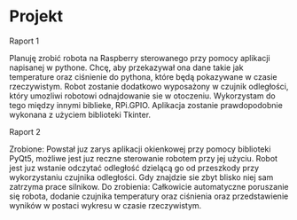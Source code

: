 # Projekt
Raport 1

Planuję zrobić robota na Raspberry sterowanego przy pomocy aplikacji napisanej w pythone. Chcę, aby przekazywał ona dane takie jak temperature oraz ciśnienie do pythona, które będą pokazywane w czasie rzeczywistym. Robot zostanie dodatkowo wyposażony w czujnik odległości, który umozliwi robotowi odnajdowanie sie w otoczeniu. Wykorzystam do tego między innymi biblieke, RPi.GPIO. Aplikacja zostanie prawdopodobnie wykonana z użyciem biblioteki Tkinter. 

Raport 2

Zrobione: Powstał juz zarys aplikacji okienkowej przy pomocy biblioteki PyQt5, możliwe jest juz reczne sterowanie robotem przy jej użyciu. Robot jest juz wstanie odczytać odległość dzielącą go od przeszkody przy wykorzystaniu czujnika odległości. Gdy znajdzie sie zbyt blisko niej sam zatrzyma prace silnikow.
Do zrobienia: Całkowicie automatyczne poruszanie się robota, dodanie czujnika temperatury oraz ciśnienia oraz przedstawienie wyników w postaci wykresu w czasie rzeczywistym.
